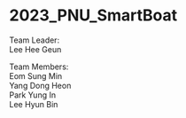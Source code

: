 # 2023_PNU_SmartBoat

Team Leader:  
    Lee Hee Geun
  
Team Members:  
    Eom Sung Min  
    Yang Dong Heon  
    Park Yung In  
    Lee Hyun Bin  
